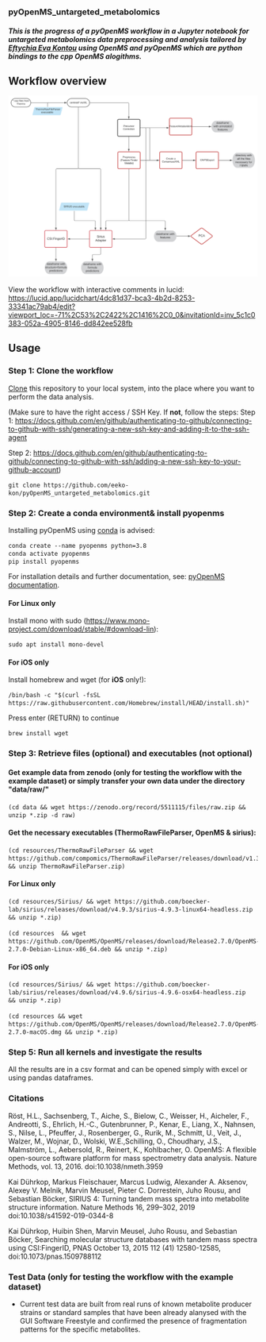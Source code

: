 ### pyOpenMS_untargeted_metabolomics

##### This is the progress of a pyOpenMS workflow in a Jupyter notebook for untargeted metabolomics data preprocessing and analysis tailored by [Eftychia Eva Kontou](https://github.com/eeko-kon) using OpenMS and pyOpenMS which are python bindings to the cpp OpenMS alogithms. 

## Workflow overview
![dag](/images/pyOpenMS_workflow.svg)

View the workflow with interactive comments in lucid: https://lucid.app/lucidchart/4dc81d37-bca3-4b2d-8253-33341ac79ab4/edit?viewport_loc=-71%2C53%2C2422%2C1416%2C0_0&invitationId=inv_5c1c0383-052a-4905-8146-dd842ee528fb 

## Usage
### Step 1: Clone the workflow

[Clone](https://help.github.com/en/articles/cloning-a-repository) this repository to your local system, into the place where you want to perform the data analysis.

(Make sure to have the right access / SSH Key. If **not**, follow the steps:
Step 1: https://docs.github.com/en/github/authenticating-to-github/connecting-to-github-with-ssh/generating-a-new-ssh-key-and-adding-it-to-the-ssh-agent

Step 2: https://docs.github.com/en/github/authenticating-to-github/connecting-to-github-with-ssh/adding-a-new-ssh-key-to-your-github-account)


    git clone https://github.com/eeko-kon/pyOpenMS_untargeted_metabolomics.git

### Step 2: Create a conda environment& install pyopenms

Installing pyOpenMS using [conda](https://github.com/conda) is advised:

    conda create --name pyopenms python=3.8
    conda activate pyopenms
    pip install pyopenms

For installation details and further documentation, see: [pyOpenMS documentation](https://pyopenms.readthedocs.io/en/latest/).

#### For Linux only 

Install mono with sudo (https://www.mono-project.com/download/stable/#download-lin):

    sudo apt install mono-devel

#### For iOS only 

Install homebrew and wget (for **iOS** only!):

    /bin/bash -c "$(curl -fsSL https://raw.githubusercontent.com/Homebrew/install/HEAD/install.sh)"
    
Press enter (RETURN) to continue 
    
    brew install wget

### Step 3: Retrieve files (optional) and executables (not optional)

#### Get example data from zenodo (only for testing the workflow with the example dataset) or simply transfer your own data under the directory "data/raw/"

    (cd data && wget https://zenodo.org/record/5511115/files/raw.zip && unzip *.zip -d raw)

#### Get the necessary executables (ThermoRawFileParser, OpenMS & sirius):
    
    (cd resources/ThermoRawFileParser && wget https://github.com/compomics/ThermoRawFileParser/releases/download/v1.3.4/ThermoRawFileParser.zip && unzip ThermoRawFileParser.zip)

#### For Linux only 

    (cd resources/Sirius/ && wget https://github.com/boecker-lab/sirius/releases/download/v4.9.3/sirius-4.9.3-linux64-headless.zip  && unzip *.zip)
    
    (cd resources  && wget https://github.com/OpenMS/OpenMS/releases/download/Release2.7.0/OpenMS-2.7.0-Debian-Linux-x86_64.deb && unzip *.zip)
    
#### For iOS only  

    (cd resources/Sirius/ && wget https://github.com/boecker-lab/sirius/releases/download/v4.9.6/sirius-4.9.6-osx64-headless.zip  && unzip *.zip)
    
    (cd resources && wget https://github.com/OpenMS/OpenMS/releases/download/Release2.7.0/OpenMS-2.7.0-macOS.dmg && unzip *.zip)

### Step 5: Run all kernels and investigate the results

All the results are in a csv format and can be opened simply with excel or using pandas dataframes. 


### Citations

Röst, H.L., Sachsenberg, T., Aiche, S., Bielow, C., Weisser, H., Aicheler, F., Andreotti, S., Ehrlich, H.-C., Gutenbrunner, P., Kenar, E., Liang, X., Nahnsen, S., Nilse, L., Pfeuffer, J., Rosenberger, G., Rurik, M., Schmitt, U., Veit, J., Walzer, M., Wojnar, D., Wolski, W.E.,Schilling, O., Choudhary, J.S., Malmström, L., Aebersold, R., Reinert, K., Kohlbacher, O. OpenMS: A flexible open-source software platform for mass spectrometry data analysis. Nature Methods, vol. 13, 2016. doi:10.1038/nmeth.3959

Kai Dührkop, Markus Fleischauer, Marcus Ludwig, Alexander A. Aksenov, Alexey V. Melnik, Marvin Meusel, Pieter C. Dorrestein, Juho Rousu, and Sebastian Böcker, SIRIUS 4: Turning tandem mass spectra into metabolite structure information. Nature Methods 16, 299–302, 2019 doi:10.1038/s41592-019-0344-8

Kai Dührkop, Huibin Shen, Marvin Meusel, Juho Rousu, and Sebastian Böcker, Searching molecular structure databases with tandem mass spectra using CSI:FingerID, PNAS October 13, 2015 112 (41) 12580-12585, doi:10.1073/pnas.1509788112


### Test Data (only for testing the workflow with the example dataset)
* Current test data are built from real runs of known metabolite producer strains or standard samples that have been already alanysed with the GUI Software Freestyle and confirmed the presence of fragmentation patterns for the specific metabolites.


